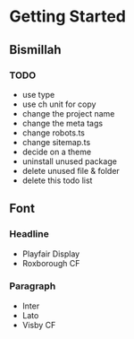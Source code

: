 # Getting Started

## Bismillah

### TODO

- use type
- use ch unit for copy
- change the project name
- change the meta tags
- change robots.ts
- change sitemap.ts
- decide on a theme
- uninstall unused package
- delete unused file & folder
- delete this todo list

## Font

### Headline

- Playfair Display
- Roxborough CF

### Paragraph

- Inter
- Lato
- Visby CF
